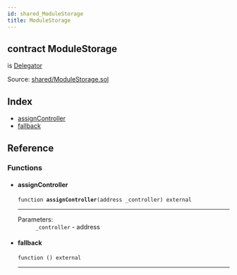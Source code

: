 ```yaml
---
id: shared_ModuleStorage
title: ModuleStorage
---
```


<div class="contract-doc"><div class="contract"><h2 class="contract-header"><span class="contract-kind">contract</span> ModuleStorage</h2><p class="base-contracts"><span>is</span> <a href="shared_Delegator.html">Delegator</a></p><div class="source">Source: <a href="/blob/v1.0.0/contracts/shared/ModuleStorage.sol" target="_blank">shared/ModuleStorage.sol</a></div></div><div class="index"><h2>Index</h2><ul><li><a href="shared_ModuleStorage.html#assignController">assignController</a></li><li><a href="shared_ModuleStorage.html#">fallback</a></li></ul></div><div class="reference"><h2>Reference</h2><div class="functions"><h3>Functions</h3><ul><li><div class="item function"><span id="assignController" class="anchor-marker"></span><h4 class="name">assignController</h4><div class="body"><code class="signature">function <strong>assignController</strong><span>(address _controller) </span><span>external </span></code><hr/><dl><dt><span class="label-parameters">Parameters:</span></dt><dd><div><code>_controller</code> - address</div></dd></dl></div></div></li><li><div class="item function"><span id="fallback" class="anchor-marker"></span><h4 class="name">fallback</h4><div class="body"><code class="signature">function <strong></strong><span>() </span><span>external </span></code><hr/></div></div></li></ul></div></div></div>
